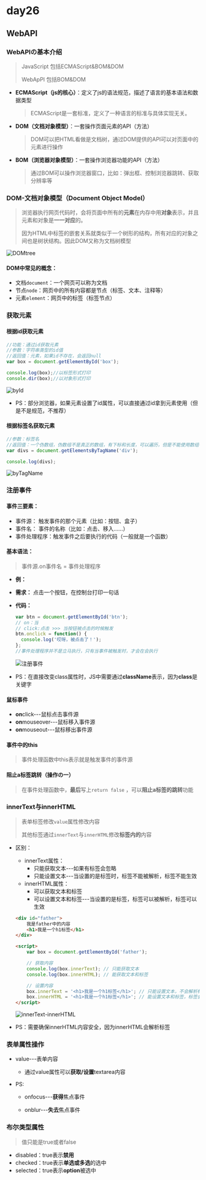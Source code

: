 # day26

## WebAPI

### WebAPIの基本介绍

> JavaScript 包括ECMAScript&BOM&DOM
>
> WebApPI 包括BOM&DOM

- **ECMAScript（js的核心）**：定义了js的语法规范，描述了语言的基本语法和数据类型

  > ECMAScript是一套标准，定义了一种语言的标准与具体实现无关。

- **DOM（文档对象模型）**：一套操作页面元素的API（方法）

  > DOM可以把HTML看做是文档树，通过DOM提供的API可以对页面中的元素进行操作

- **BOM（浏览器对象模型）**：一套操作浏览器功能的API（方法）

  > 通过BOM可以操作浏览器窗口，比如：弹出框、控制浏览器跳转、获取分辨率等 

### DOM-文档对象模型（Document Object Model）

> 浏览器执行网页代码时，会将页面中所有的**元素**在内存中用**对象**表示，并且元素和对象是**一一对应**的。
>
> 因为HTML中标签的嵌套关系就类似于一个树形的结构，所有对应的对象之间也是树状结构。因此DOM又称为文档树模型

![DOMtree](./media/DOMtree.png)


#### DOM中常见的概念：

- 文档`document`：一个网页可以称为文档
- 节点`node`：网页中的所有内容都是节点（标签、文本、注释等）
- 元素`element`：网页中的标签（标签节点）

### 获取元素

#### 根据id获取元素

```js
//功能：通过id获取元素
//参数：字符串类型的id值
//返回值：元素，如果id不存在，会返回null
var box = document.getElementById('box');

console.log(box);//以标签形式打印
console.dir(box);//以对象形式打印
```

![byId](./media/byId.jpg)

- PS：部分浏览器，如果元素设置了id属性，可以直接通过id拿到元素使用（但是不是规范，不推荐）

#### 根据标签名获取元素

```js
//参数：标签名
//返回值：一个伪数组，伪数组不是真正的数组，有下标和长度，可以遍历，但是不能使用数组特定的方法
var divs = document.getElementsByTagName('div');

console.log(divs);
```

![byTagName](./media/byTagName.jpg)

### 注册事件

#### 事件三要素：

- 事件源： 触发事件的那个元素（比如：按钮、盒子）
- 事件名： 事件的名称（比如：点击、移入......）
- 事件处理程序：触发事件之后要执行的代码（一般就是一个函数）

#### 基本语法：

> 事件源.on事件名 = 事件处理程序

- **例：**

- **需求：** 点击一个按钮，在控制台打印一句话

- **代码：**

  ```js
  var btn = document.getElementById('btn');
  // on：当
  // click:点击 >>> 当按钮被点击的时候触发
  btn.onclick = function() {
    console.log('哎呀，被点击了！');  
  };
  //事件处理程序并不是立马执行，只有当事件被触发时，才会在会执行
  ```

  ![注册事件](./media/注册事件.jpg)

- PS：在直接改变class属性时，JS中需要通过**className**表示，因为**class**是关键字

#### 鼠标事件

- **on**click---鼠标点击事件源
- **on**mouseover---鼠标移入事件源
- **on**mouseout---鼠标移出事件源

#### 事件中的this

> 事件处理函数中this表示就是触发事件的事件源

#### 阻止a标签跳转（操作の一）

> 在事件处理函数中，**最后**写上`return false` ，可以**阻止a标签的跳转**功能

### innerText与innerHTML

> 表单标签修改`value`属性修改内容
>
> 其他标签通过`innerText`与`innerHTML`修改**标签内的**内容

- 区别：
  - innerText属性：
    - 只能获取文本---如果有标签会忽略
    - 只能设置文本---当设置的是标签时，标签不能被解析，标签不能生效
  - innerHTML属性：
    - 可以获取文本和标签
    - 可以设置文本和标签---当设置的是标签，标签可以被解析，标签可以生效

  ```html
  <div id="father">
      我是father中的内容
      <h1>我是一个h1标签</h1>
  </div>
  
  <script>
      var box = document.getElementById('father');
  
      // 获取内容
      console.log(box.innerText); // 只能获取文本
      console.log(box.innerHTML); // 能获取文本和标签
  
      // 设置内容
      box.innerText = '<h1>我是一个h1标签</h1>'; // 只能设置文本，不会解析标签
      box.innerHTML = '<h1>我是一个h1标签</h1>'; // 能设置文本和标签，标签会被解析
  </script>
  ```

  ![innerText-innerHTML](./media/innerText-innerHTML.jpg)

- PS：需要确保innerHTML内容安全，因为innerHTML会解析标签

### 表单属性操作

- value---表单内容

  - 通过value属性可以**获取/设置**textarea内容

- PS:

  - onfocus---**获得**焦点事件

  - onblur---**失去**焦点事件

### 布尔类型属性

> 值只能是true或者false

- disabled：true表示**禁用**
- checked：true表示**单选或多选**的选中
- selected：true表示**option**被选中

